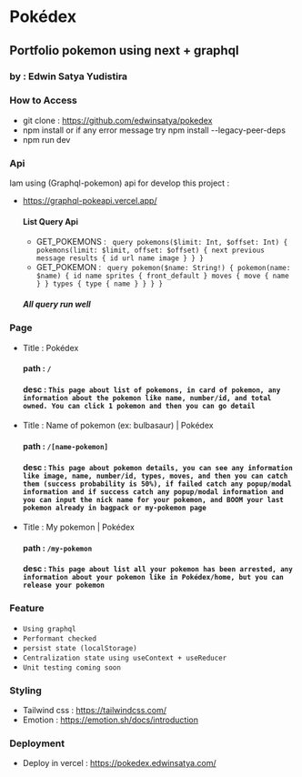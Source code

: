 # Pokédex

## Portfolio pokemon using next + graphql

### by : Edwin Satya Yudistira

### How to Access

- git clone : https://github.com/edwinsatya/pokedex
- npm install or if any error message try npm install --legacy-peer-deps
- npm run dev

### Api

Iam using (Graphql-pokemon) api for develop this project :

- https://graphql-pokeapi.vercel.app/

  #### List Query Api

  - GET_POKEMONS :
    ` query pokemons($limit: Int, $offset: Int) { pokemons(limit: $limit, offset: $offset) { next previous message results { id url name image } } }`
  - GET_POKEMON :
    ` query pokemon($name: String!) { pokemon(name: $name) { id name sprites { front_default } moves { move { name } } types { type { name } } } }`

  ##### All query run well

### Page

- Title : Pokédex
  #### path : `/`
  #### desc : `This page about list of pokemons, in card of pokemon, any information about the pokemon like name, number/id, and total owned. You can click 1 pokemon and then you can go detail`
- Title : Name of pokemon (ex: bulbasaur) | Pokédex
  #### path : `/[name-pokemon]`
  #### desc : `This page about pokemon details, you can see any information like image, name, number/id, types, moves, and then you can catch them (success probability is 50%), if failed catch any popup/modal information and if success catch any popup/modal information and you can input the nick name for your pokemon, and BOOM your last pokemon already in bagpack or my-pokemon page`
- Title : My pokemon | Pokédex
  #### path : `/my-pokemon`
  #### desc : `This page about list all your pokemon has been arrested, any information about your pokemon like in Pokédex/home, but you can release your pokemon`

### Feature

- `Using graphql`
- `Performant checked`
- `persist state (localStorage)`
- `Centralization state using useContext + useReducer`
- `Unit testing coming soon`

### Styling

- Tailwind css : https://tailwindcss.com/
- Emotion : https://emotion.sh/docs/introduction

### Deployment

- Deploy in vercel : https://pokedex.edwinsatya.com/

